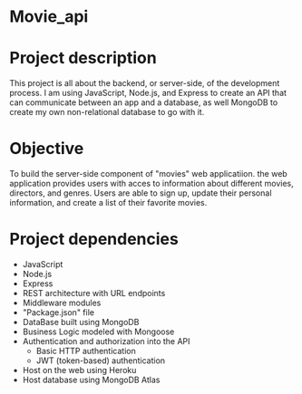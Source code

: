 # Movie_api

# Project description 
This project is all about the backend, or server-side, of the development process. I am using JavaScript, Node.js, and Express to create an API that can communicate between an app and a database, as well MongoDB to create my own non-relational database to go with it.

# Objective
To build the server-side component of "movies" web applicatiion. the web application  provides users with acces to information about different movies, directors, and genres. Users are able to sign up, update their personal information, and create a list of their favorite movies. 

# Project dependencies 
- JavaScript
- Node.js
- Express
- REST architecture with URL endpoints 
- Middleware modules
- "Package.json" file
- DataBase built using MongoDB
- Business Logic modeled with Mongoose
- Authentication and authorization into the API
    - Basic HTTP authentication
    - JWT (token-based) authentication
- Host on the web using Heroku
- Host database using MongoDB Atlas

